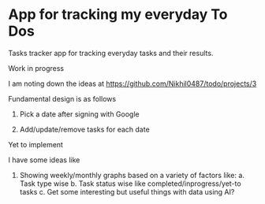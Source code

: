 # App for tracking my everyday To Dos

Tasks tracker app for tracking everyday tasks and their results. 

Work in progress

I am noting down the ideas at https://github.com/Nikhil0487/todo/projects/3

Fundamental design is as follows

1. Pick a date after signing with Google



2. Add/update/remove tasks for each date





Yet to implement

I have some ideas like

1. Showing weekly/monthly graphs based on a variety of factors like: 
a. Task type wise 
b. Task status wise like completed/inprogress/yet-to tasks
c. Get some interesting but useful things with data using AI?